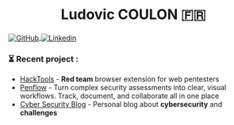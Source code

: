 <div align="center">
  <h1 align="center">Ludovic COULON 🇫🇷</h1>
</div>
<a href="https://github.com/LasCC">
      <img alt="GitHub" src="https://img.shields.io/badge/GitHub-%23121011.svg?logo=github&logoColor=white" align="center" />
    </a>
    <a href="https://www.linkedin.com/in/ludovic-coulon">
      <img alt="Linkedin" src="https://custom-icon-badges.demolab.com/badge/LinkedIn-0A66C2?logo=linkedin-white&logoColor=fff" align="center" />
    </a>
<br/>

### ⏳ Recent project :

- [HackTools](https://github.com/LasCC/Hack-Tools) - **Red team** browser extension for web pentesters 
- [Penflow](https://penflow.sh) - Turn complex security assessments into clear, visual workflows. Track, document, and collaborate all in one place
- [Cyber Security Blog](http://ludovic-coulon.com/) - Personal blog about **cybersecurity** and **challenges**
